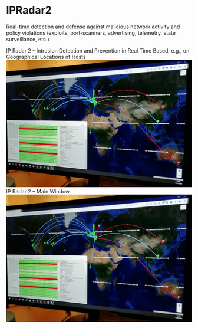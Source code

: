 # IPRadar2
Real-time detection and defense against malicious network activity and policy violations (exploits, port-scanners, advertising, telemetry, state surveillance, etc.)

IP Radar 2 - Intrusion Detection and Prevention in Real Time Based, e.g., on Geographical Locations of Hosts
![plot](./img/app2.jpg)
IP Radar 2 – Main Window
![plot](./img/app2.jpg)
